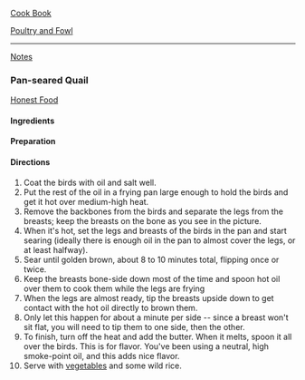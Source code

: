 [Cook Book](https://github.com/vmsmith/CookBook/blob/master/README.md)  

[Poultry and Fowl](https://github.com/vmsmith/CookBook/blob/master/poultry_fowl.md)  

-----  

[Notes](https://github.com/vmsmith/CookBook/blob/master/notes.md)  

### Pan-seared Quail  

[Honest Food](https://honest-food.net/pan-seared-woodcock-recipe/)  

#### Ingredients  


#### Preparation  



#### Directions  

1. Coat the birds with oil and salt well.  
2. Put the rest of the oil in a frying pan large enough to hold the birds and get it hot over medium-high heat.  
3. Remove the backbones from the birds and separate the legs from the breasts; keep the breasts on the bone as you see in the picture.  
4. When it's hot, set the legs and breasts of the birds in the pan and start searing (ideally there is enough oil in the pan to almost cover the legs, or at least halfway).    
5. Sear until golden brown, about 8 to 10 minutes total, flipping once or twice.  
6. Keep the breasts bone-side down most of the time and spoon hot oil over them to cook them while the legs are frying  
7. When the legs are almost ready, tip the breasts upside down to get contact with the hot oil directly to brown them.  
8. Only let this happen for about a minute per side -- since a breast won't sit flat, you will need to tip them to one side, then the other.  
9. To finish, turn off the heat and add the butter. When it melts, spoon it all over the birds. This is for flavor. You've been using a neutral, high smoke-point oil, and this adds nice flavor.  
10. Serve with [vegetables](https://github.com/vmsmith/CookBook/blob/master/veg_brussells-sprouts_shitake-mushrooms.md) and some wild rice.




